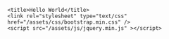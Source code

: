 	<title>Hello World</title>
	<link rel="stylesheet" type="text/css" href="/assets/css/bootstrap.min.css" />
	<script src="/assets/js/jquery.min.js" ></script>
 <body>
 <div class="navbar navbar-default">
  <div class="container"><div class="navbar-brand"><?=$title ?></div></div>
 </div>
 <div class="container">

    